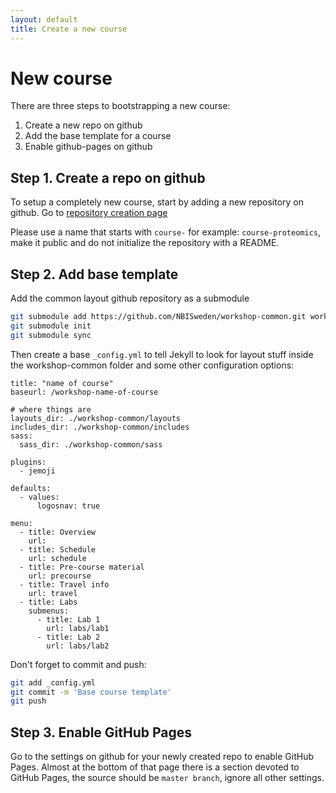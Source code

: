 ```yaml
---
layout: default
title: Create a new course
---
```


# New course


There are three steps to bootstrapping a new course:

1. Create a new repo on github
2. Add the base template for a course
3. Enable github-pages on github



## Step 1. Create a repo on github

To setup a completely new course, start by adding a new repository on github.
Go to [repository creation page](https://github.com/organizations/NBISweden/repositories/new)

Please use a name that starts with `course-` for example: `course-proteomics`,
make it public and do not initialize the repository with a README.


## Step 2. Add base template

Add the common layout github repository as a submodule

```bash
git submodule add https://github.com/NBISweden/workshop-common.git workshop-common
git submodule init
git submodule sync
```

Then create a base `_config.yml` to tell Jekyll to look for layout stuff inside
the workshop-common folder and some other configuration options:

```
title: "name of course"
baseurl: /workshop-name-of-course

# where things are
layouts_dir: ./workshop-common/layouts
includes_dir: ./workshop-common/includes
sass:
  sass_dir: ./workshop-common/sass

plugins:
  - jemoji

defaults:
  - values:
      logosnav: true

menu:
  - title: Overview
    url:
  - title: Schedule
    url: schedule
  - title: Pre-course material
    url: precourse
  - title: Travel info
    url: travel
  - title: Labs
    submenus:
      - title: Lab 1
        url: labs/lab1
      - title: Lab 2
        url: labs/lab2
```


Don't forget to commit and push:

```bash
git add _config.yml
git commit -m 'Base course template'
git push
```

## Step 3. Enable GitHub Pages

Go to the settings on github for your newly created repo to enable GitHub
Pages. Almost at the bottom of that page there is a section devoted to GitHub
Pages, the source should be `master branch`, ignore all other settings.
